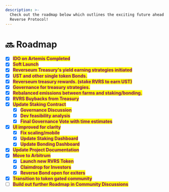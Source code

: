 ```yaml
---
description: >-
  Check out the roadmap below which outlines the exciting future ahead of
  Reverse Protocol!
---
```


# 🔜 Roadmap

* [x] <mark style="color:purple;">**IDO on Artemis Completed**</mark>
* [x] <mark style="color:purple;">**Soft Launch**</mark>
* [x] <mark style="color:purple;">**Reverseum Treasury's yield earning strategies initiated**</mark>
* [x] <mark style="color:purple;">**UST and other single token Bonds.**</mark>
* [x] <mark style="color:purple;">**Reverseum treasury rewards. (stake RVRS to earn UST)**</mark>
* [x] <mark style="color:purple;">**Governance for treasury strategies.**</mark>
* [x] <mark style="color:purple;">**Rebalanced emissions between farms and staking/bonding.**</mark>
* [x] <mark style="color:purple;">**RVRS Buybacks from Treasury**</mark>
* [x] <mark style="color:purple;">**Update Staking Contract**</mark>
  * [x] <mark style="color:purple;">**Governance Discussion**</mark>
  * [x] <mark style="color:purple;">**Dev feasibility analysis**</mark>
  * [x] <mark style="color:purple;">**Final Governance Vote with time estimates**</mark>
* [x] <mark style="color:purple;">**UI improved for clarity**</mark>
  * [x] <mark style="color:purple;">**Fix scaling/mobile**</mark>
  * [x] <mark style="color:purple;">**Update Staking Dashboard**</mark>
  * [x] <mark style="color:purple;">**Update Bonding Dashboard**</mark>
* [x] <mark style="color:purple;">**Update Project Documentation**</mark>
* [x] <mark style="color:purple;">**Move to Arbitrum**</mark>
  * [x] <mark style="color:purple;">**Launch new RVRS Token**</mark>
  * [x] <mark style="color:purple;">**Claimdrop for Investors**</mark>
  * [x] <mark style="color:purple;">**Reverse Bond open for exiters**</mark>
* [x] <mark style="color:purple;">**Transition to token gated community**</mark>
* [ ] <mark style="color:purple;">**Build out further Roadmap in Community Discussions**</mark>
